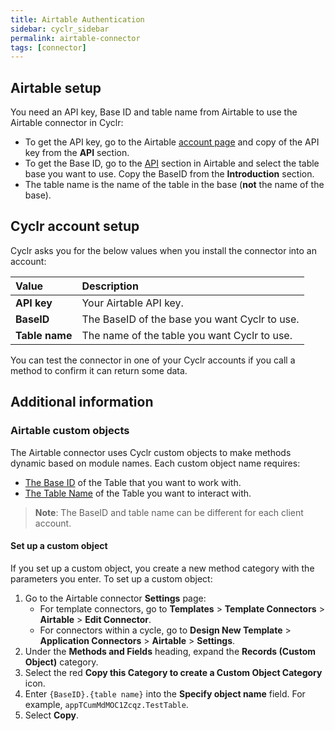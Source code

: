 ```yaml
---
title: Airtable Authentication
sidebar: cyclr_sidebar
permalink: airtable-connector
tags: [connector]
---
```


## Airtable setup

You need an API key, Base ID and table name from Airtable to use the Airtable connector in Cyclr:

*  To get the API key, go to the Airtable [account page](https://airtable.com/account) and copy of the API key from the **API** section.
*  To get the Base ID, go to the [API](https://airtable.com/api) section in Airtable and select the table base you want to use. Copy the BaseID from the **Introduction** section.
*  The table name is the name of the table in the base (**not** the name of the base).

## Cyclr account setup

Cyclr asks you for the below values when you install the <connector name> connector into an account:

| Value              | Description                                   |
| :----------------- | :------------------------------------------   |
| **API key**        | Your Airtable API key.                        |
| **BaseID**         | The BaseID of the base you want Cyclr to use. |
| **Table name**     | The name of the table you want Cyclr to use.  |

You can test the connector in one of your Cyclr accounts if you call a method to confirm it can return some data.

## Additional information

### Airtable custom objects

The Airtable connector uses Cyclr custom objects to make methods dynamic based on module names. Each custom object name requires:

*   [The Base ID](#find-the-base-id) of the Table that you want to work with.
*   [The Table Name](#find-the-table-name) of the Table you want to interact with.

> **Note**: The BaseID and table name can be different for each client account.

#### Set up a custom object

If you set up a custom object, you create a new method category with the parameters you enter. To set up a custom object:

1. Go to the Airtable connector **Settings** page:
    - For template connectors, go to **Templates** > **Template Connectors** > **Airtable** > **Edit Connector**.
    - For connectors within a cycle, go to **Design New Template** > **Application Connectors** > **Airtable** > **Settings**.
2. Under the **Methods and Fields** heading, expand the **Records (Custom Object)** category.
3. Select the red **Copy this Category to create a Custom Object Category** icon.
4. Enter `{BaseID}.{table name}` into the **Specify object name** field. For example, `appTCumMdMOC1Zcqz.TestTable`.
5. Select **Copy**.

